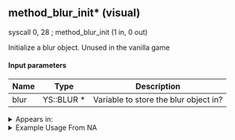 ## method_blur_init* (visual)

syscall 0, 28 ; method_blur_init (1 in, 0 out)

Initialize a blur object. Unused in the vanilla game

#### Input parameters
| Name | Type | Description
|------|------|------------
| blur   | YS::BLUR *   | Variable to store the blur object in?




<details>
	<summary>Appears in:</summary>

</details>

<details>
	<summary>Example Usage From NA</summary>

</details>

